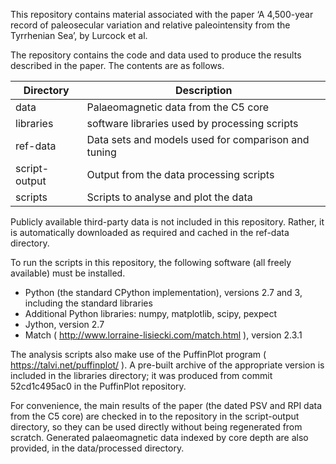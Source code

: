 This repository contains material associated with the paper ‘A
4,500-year record of paleosecular variation and relative paleointensity
from the Tyrrhenian Sea’, by Lurcock et al.

The repository contains the code and data used to produce the results
described in the paper. The contents are as follows.

Directory | Description
----------|-------------------------------------
data      | Palaeomagnetic data from the C5 core
libraries | software libraries used by processing scripts
ref-data  | Data sets and models used for comparison and tuning
script-output | Output from the data processing scripts
scripts | Scripts to analyse and plot the data

Publicly available third-party data is not included in this repository.
Rather, it is automatically downloaded as required and cached in the
ref-data directory.

To run the scripts in this repository, the following software (all
freely available) must be installed.

* Python (the standard CPython implementation), versions 2.7 and 3,
  including the standard libraries
* Additional Python libraries: numpy, matplotlib, scipy, pexpect
* Jython, version 2.7
* Match ( http://www.lorraine-lisiecki.com/match.html ), version 2.3.1

The analysis scripts also make use of the PuffinPlot program (
https://talvi.net/puffinplot/ ). A pre-built archive of the
appropriate version is included in the libraries directory; it was
produced from commit 52cd1c495ac0 in the PuffinPlot repository.

For convenience, the main results of the paper (the dated PSV and RPI data
from the C5 core) are checked in to the repository in the script-output
directory, so they can be used directly without being regenerated from
scratch. Generated palaeomagnetic data indexed by core depth are also
provided, in the data/processed directory.
